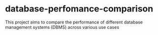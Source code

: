 # database-perfomance-comparison
This project aims to compare the performance of different database management systems (DBMS) across various use cases
